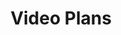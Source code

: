 ---
title: Video Plans

configFile: lessons
videoList: videos
# lessons: false
pageIdentifier: videoPlans
---